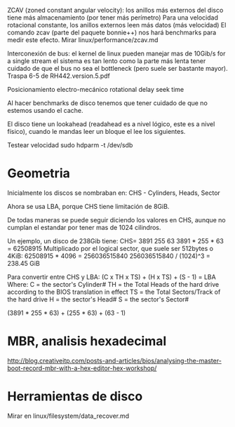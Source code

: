 ZCAV (zoned constant angular velocity): los anillos más externos del disco tiene más almacenamiento (por tener más perímetro)
Para una velocidad rotacional constante, los anillos externos leen más datos (más velocidad)
El comando zcav (parte del paquete bonnie++) nos hará benchmarks para medir este efecto.
Mirar linux/performance/zcav.md


Interconexión de bus:
  el kernel de linux pueden manejar mas de 10Gib/s for a single stream
  el sistema es tan lento como la parte más lenta
  tener cuidado de que el bus no sea el bottleneck (pero suele ser bastante mayor). Traspa 6-5 de RH442.version.5.pdf

Posicionamiento electro-mecánico
  rotational delay
  seek time


Al hacer benchmarks de disco tenemos que tener cuidado de que no estemos usando el cache.

El disco tiene un lookahead (readahead es a nivel lógico, este es a nivel físico), cuando le mandas leer un bloque el lee los siguientes.



Testear velocidad
sudo hdparm -t /dev/sdb



# Geometria

Inicialmente los discos se nombraban en:
CHS - Cylinders, Heads, Sector

Ahora se usa LBA, porque CHS tiene limitación de 8GiB.

De todas maneras se puede seguir diciendo los valores en CHS, aunque no cumplan el estandar por tener mas de 1024 cilindros.

Un ejemplo, un disco de 238Gib tiene:
CHS= 3891 255 63
3891 * 255 * 63 = 62508915
Multiplicado por el logical sector, que suele ser 512bytes o 4KiB:
62508915 * 4096 = 256036515840
256036515840 / (1024)^3 = 238.45 GiB


Para convertir entre CHS y LBA:
(C x TH x TS) + (H x TS) + (S - 1) = LBA
Where:
C = the sector's Cylinder#
TH = the Total Heads of the hard drive according to the BIOS translation in effect
TS = the Total Sectors/Track of the hard drive
H = the sector's Head#
S = the sector's Sector#

(3891 * 255 * 63) +  (255 * 63) + (63 - 1)



# MBR, analisis hexadecimal
http://blog.creativeitp.com/posts-and-articles/bios/analysing-the-master-boot-record-mbr-with-a-hex-editor-hex-workshop/


# Herramientas de disco
Mirar en linux/filesystem/data_recover.md
